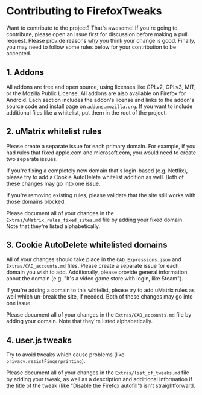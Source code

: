 # Contributing to FirefoxTweaks
Want to contribute to the project? That's awesome! If you're going to contribute, please open an issue first for discussion before making a pull request. Please provide reasons why you think your change is good. Finally, you may need to follow some rules below for your contribution to be accepted.

## 1. Addons
All addons are free and open source, using licenses like GPLv2, GPLv3, MIT, or the Mozilla Public License. All addons are also available on Firefox for Android. Each section includes the addon's license and links to the addon's source code and install page on `addons.mozilla.org`. If you want to include additional files like a whitelist, put them in the root of the project.

## 2. uMatrix whitelist rules
Please create a separate issue for each primary domain. For example, if you had rules that fixed apple.com and microsoft.com, you would need to create two separate issues.

If you're fixing a completely new domain that's login-based (e.g. Netflix), please try to add a Cookie AutoDelete whitelist addition as well. Both of these changes may go into one issue.

If you're removing existing rules, please validate that the site still works with those domains blocked.

Please document all of your changes in the `Extras/uMatrix_rules_fixed_sites.md` file by adding your fixed domain. Note that they're listed alphabetically.

## 3. Cookie AutoDelete whitelisted domains
All of your changes should take place in the `CAD_Expressions.json` and `Extras/CAD_accounts.md` files. Please create a separate issue for each domain you wish to add. Additionally, please provide general information about the domain (e.g. "It's a video game store with login, like Steam"). 

If you're adding a domain to this whitelist, please try to add uMatrix rules as well which un-break the site, if needed. Both of these changes may go into one issue.

Please document all of your changes in the `Extras/CAD_accounts.md` file by adding your domain. Note that they're listed alphabetically.

## 4. user.js tweaks
Try to avoid tweaks which cause problems (like `privacy.resistFingerprinting`). 

Please document all of your changes in the `Extras/list_of_tweaks.md` file by adding your tweak, as well as a description and additional information if the title of the tweak (like "Disable the Firefox autofill") isn't straightforward.